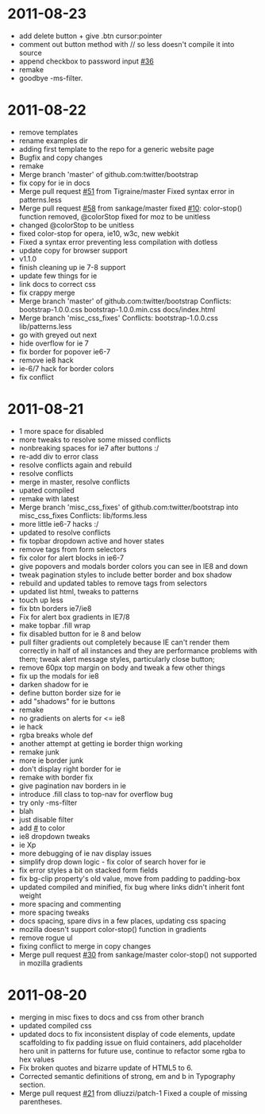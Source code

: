 2011-08-23
==========

  * add delete button + give .btn cursor:pointer
  * comment out button method with // so less doesn't compile it into source
  * append checkbox to password input [#36](https://github.com/twitter/bootstrap/issues/36)
  * remake
  * goodbye -ms-filter.

2011-08-22
==========

  * remove templates
  * rename examples dir
  * adding first template to the repo for a generic website page
  * Bugfix and copy changes
  * remake
  * Merge branch 'master' of github.com:twitter/bootstrap
  * fix copy for ie in docs
  * Merge pull request [#51](https://github.com/twitter/bootstrap/issues/51) from
    Tigraine/master
    Fixed syntax error in patterns.less
  * Merge pull request [#58](https://github.com/twitter/bootstrap/issues/58) from
    sankage/master
    fixed [#10](https://github.com/twitter/bootstrap/issues/10): color-stop() function
    removed, @colorStop fixed for moz to be unitless
  * changed @colorStop to be unitless
  * fixed color-stop for opera, ie10, w3c, new webkit
  * Fixed a syntax error preventing less compilation with dotless
  * update copy for browser support
  * v1.1.0
  * finish cleaning up ie 7-8 support
  * update few things for ie
  * link docs to correct css
  * fix crappy merge
  * Merge branch 'master' of github.com:twitter/bootstrap
    Conflicts:
    bootstrap-1.0.0.css
    bootstrap-1.0.0.min.css
    docs/index.html
  * Merge branch 'misc_css_fixes'
    Conflicts:
    bootstrap-1.0.0.css
    lib/patterns.less
  * go with greyed out next
  * hide overflow for ie 7
  * fix border for popover ie6-7
  * remove ie8 hack
  * ie-6/7 hack for border colors
  * fix conflict

2011-08-21
==========

  * 1 more space for disabled
  * more tweaks to resolve some missed conflicts
  * nonbreaking spaces for ie7 after buttons :/
  * re-add div to error class
  * resolve conflicts again and rebuild
  * resolve conflicts
  * merge in master, resolve conflicts
  * upated compiled
  * remake with latest
  * Merge branch 'misc_css_fixes' of github.com:twitter/bootstrap into misc_css_fixes
    Conflicts:
    lib/forms.less
  * more little ie6-7 hacks :/
  * updated to resolve conflicts
  * fix topbar dropdown active and hover states
  * remove tags from form selectors
  * fix color for alert blocks in ie6-7
  * give popovers and modals border colors you can see in IE8 and down
  * tweak pagination styles to include better border and box shadow
  * rebuild and updated tables to remove tags from selectors
  * updated list html, tweaks to patterns
  * touch up less
  * fix btn borders ie7/ie8
  * Fix for alert box gradients in IE7/8
  * make topbar .fill wrap
  * fix disabled button for ie 8 and below
  * pull filter gradients out completely because IE can't render them correctly in half of all
    instances and they are performance problems with them; tweak alert message styles,
    particularly close button;
  * remove 60px top margin on body and tweak a few other things
  * fix up the modals for ie8
  * darken shadow for ie
  * define button border size for ie
  * add "shadows" for ie buttons
  * remake
  * no gradients on alerts for <= ie8
  * ie hack
  * rgba breaks whole def
  * another attempt at getting ie border thign working
  * remake junk
  * more ie border junk
  * don't display right border for ie
  * remake with border fix
  * give pagination nav borders in ie
  * introduce .fill class to top-nav for overflow bug
  * try only -ms-filter
  * blah
  * just disable filter
  * add [#](https://github.com/twitter/bootstrap/issues/) to color
  * ie8 dropdown tweaks
  * ie Xp
  * more debugging of ie nav display issues
  * simplify drop down logic - fix color of search hover for ie
  * fix error styles a bit on stacked form fields
  * fix bg-clip property's old value, move from padding to padding-box
  * updated compiled and minified, fix bug where links didn't inherit font weight
  * more spacing and commenting
  * more spacing tweaks
  * docs spacing, spare divs in a few places, updating css spacing
  * mozilla doesn't support color-stop() function in gradients
  * remove rogue ul
  * fixing conflict to merge in copy changes
  * Merge pull request [#30](https://github.com/twitter/bootstrap/issues/30) from
    sankage/master
    color-stop() not supported in mozilla gradients

2011-08-20
==========

  * merging in misc fixes to docs and css from other branch
  * updated compiled css
  * updated docs to fix inconsistent display of code elements, update scaffolding to fix
    padding issue on fluid containers, add placeholder hero unit in patterns for future use,
    continue to refactor some rgba to hex values
  * Fix broken quotes and bizarre update of HTML5 to 6.
  * Corrected semantic definitions of strong, em and b in Typography section.
  * Merge pull request [#21](https://github.com/twitter/bootstrap/issues/21) from
    dliuzzi/patch-1
    Fixed a couple of missing parentheses.
